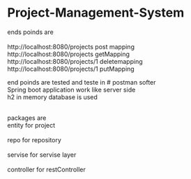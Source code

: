 # Project-Management-System
ends poinds are <br><br>
http://localhost:8080/projects     post mapping <br>
http://localhost:8080/projects     getMapping <br>
http://localhost:8080/projects/1   deletemapping <br>
http://localhost:8080/projects/1   putMapping <br>


end poinds are tested and teste in # postman softer <br>
Spring boot application work like server side <br>
h2 in memory database is used <br><br>

packages are <br>
entity for project <br><br>
repo for repository <br><br>
servise for servise layer <br><br>
controller for restController <br><br>

